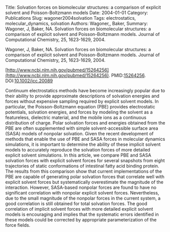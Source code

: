 Title: Solvation forces on biomolecular structures: a comparison of explicit solvent and Poisson-Boltzmann models
Date: 2004-01-01
Category: Publications
Slug: wagoner2004solvation
Tags: electrostatics, molecular_dynamics, solvation
Authors: Wagoner,, Baker,
Summary: Wagoner, J, Baker, NA. Solvation forces on biomolecular structures: a comparison of explicit solvent and Poisson-Boltzmann models. Journal of Computational Chemistry, 25, 1623-1629, 2004. 

Wagoner, J, Baker, NA. Solvation forces on biomolecular structures: a comparison of explicit solvent and Poisson-Boltzmann models. Journal of Computational Chemistry, 25, 1623-1629, 2004. 

[http://www.ncbi.nlm.nih.gov/pubmed/15264256](http://www.ncbi.nlm.nih.gov/pubmed/15264256). PMID:[15264256](http://www.ncbi.nlm.nih.gov/pubmed/15264256). DOI:[10.1002/jcc.20089](http://dx.doi.org/10.1002/jcc.20089)

Continuum electrostatics methods have become increasingly popular due to their ability to provide approximate descriptions of solvation energies and forces without expensive sampling required by explicit solvent models. In particular, the Poisson-Boltzmann equation (PBE) provides electrostatic potentials, solvation energies, and forces by modeling the solvent as a featureless, dielectric material, and the mobile ions as a continuous distribution of charge. Polar solvation forces and energies obtained from the PBE are often supplemented with simple solvent-accessible surface area (SASA) models of nonpolar solvation. Given the recent development of methods that enable the use of PBE and SASA forces in molecular dynamics simulations, it is important to determine the ability of these implicit solvent models to accurately reproduce the solvation forces of more detailed explicit solvent simulations. In this article, we compare PBE and SASA solvation forces with explicit solvent forces for several snapshots from eight trajectories of static conformations of intestinal fatty acid binding protein. The results from this comparison show that current implementations of the PBE are capable of generating polar solvation forces that correlate well with explicit solvent forces but systematically overestimate the magnitude of the interaction. However, SASA-based nonpolar forces are found to have no significant correlation with nonpolar explicit solvent forces. Nevertheless, due to the small magnitude of the nonpolar forces in the current system, a good correlation is still obtained for total solvation forces. The good correlation of implicit solvent forces with more detailed explicit solvent models is encouraging and implies that the systematic errors identified in these models could be corrected by appropriate parameterization of the force fields.
